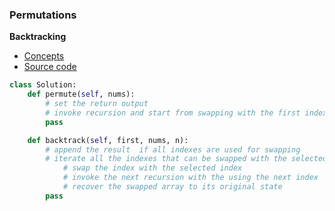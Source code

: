 ### Permutations
**Backtracking**
- [Concepts](images/backtracking.png)
- [Source code](source/backtracking.py)
```python
class Solution:
    def permute(self, nums):
        # set the return output
        # invoke recursion and start from swapping with the first index
        pass

    def backtrack(self, first, nums, n):
        # append the result  if all indexes are used for swapping 
        # iterate all the indexes that can be swapped with the selected index 
            # swap the index with the selected index 
            # invoke the next recursion with the using the next index 
            # recover the swapped array to its original state 
        pass
```
